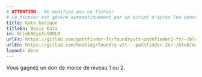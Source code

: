 ```yaml
---
# ATTENTION : Ne modifiez pas ce fichier
# Ce fichier est généré automatiquement par un script d'après les données du module Foundry VTT officiel et de sa traduction
title: Kata basique
titleEn: Basic Kata
id: BridkNEysTuSOOLM
urlFr: https://gitlab.com/pathfinder-fr/foundryvtt-pathfinder2-fr/-/blob/master/data/feats/BridkNEysTuSOOLM.htm
urlEn: https://gitlab.com/hooking/foundry-vtt---pathfinder-2e/-/blob/master/packs/data/feats.db/basic-kata.json
layout: dons
---
```

Vous gagnez un don de moine de niveau 1 ou 2.
